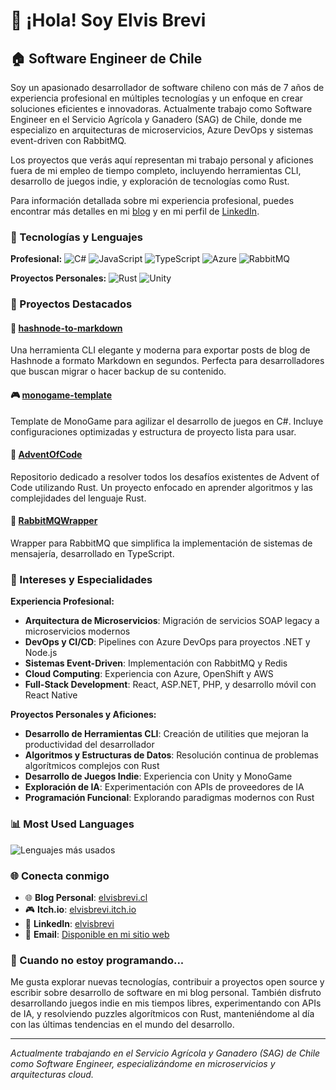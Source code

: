 # 👋 ¡Hola! Soy Elvis Brevi

## 🏠 Software Engineer de Chile

Soy un apasionado desarrollador de software chileno con más de 7 años de experiencia profesional en múltiples tecnologías y un enfoque en crear soluciones eficientes e innovadoras. Actualmente trabajo como Software Engineer en el Servicio Agrícola y Ganadero (SAG) de Chile, donde me especializo en arquitecturas de microservicios, Azure DevOps y sistemas event-driven con RabbitMQ.

Los proyectos que verás aquí representan mi trabajo personal y aficiones fuera de mi empleo de tiempo completo, incluyendo herramientas CLI, desarrollo de juegos indie, y exploración de tecnologías como Rust.

Para información detallada sobre mi experiencia profesional, puedes encontrar más detalles en mi [blog](https://www.elvisbrevi.cl/about) y en mi perfil de [LinkedIn](https://www.linkedin.com/in/elvisbrevi/).

### 🔧 Tecnologías y Lenguajes

**Profesional:**
![C#](https://img.shields.io/badge/-C%23-239120?style=flat-square&logo=c-sharp&logoColor=white)
![JavaScript](https://img.shields.io/badge/-JavaScript-F7DF1E?style=flat-square&logo=javascript&logoColor=black)
![TypeScript](https://img.shields.io/badge/-TypeScript-3178C6?style=flat-square&logo=typescript&logoColor=white)
![Azure](https://img.shields.io/badge/-Azure-0078D4?style=flat-square&logo=microsoft-azure&logoColor=white)
![RabbitMQ](https://img.shields.io/badge/-RabbitMQ-FF6600?style=flat-square&logo=rabbitmq&logoColor=white)

**Proyectos Personales:**
![Rust](https://img.shields.io/badge/-Rust-000000?style=flat-square&logo=rust&logoColor=white)
![Unity](https://img.shields.io/badge/-Unity-000000?style=flat-square&logo=unity&logoColor=white)

### 🚀 Proyectos Destacados

#### 🔧 [hashnode-to-markdown](https://github.com/elvisbrevi/hashnode-to-markdown)
Una herramienta CLI elegante y moderna para exportar posts de blog de Hashnode a formato Markdown en segundos. Perfecta para desarrolladores que buscan migrar o hacer backup de su contenido.

#### 🎮 [monogame-template](https://github.com/elvisbrevi/monogame-template)
Template de MonoGame para agilizar el desarrollo de juegos en C#. Incluye configuraciones optimizadas y estructura de proyecto lista para usar.

#### 🦀 [AdventOfCode](https://github.com/elvisbrevi/AdventOfCode)
Repositorio dedicado a resolver todos los desafíos existentes de Advent of Code utilizando Rust. Un proyecto enfocado en aprender algoritmos y las complejidades del lenguaje Rust.

#### 🐰 [RabbitMQWrapper](https://github.com/elvisbrevi/RabbitMQWrapper)
Wrapper para RabbitMQ que simplifica la implementación de sistemas de mensajería, desarrollado en TypeScript.

### 🎯 Intereses y Especialidades

**Experiencia Profesional:**
- **Arquitectura de Microservicios**: Migración de servicios SOAP legacy a microservicios modernos
- **DevOps y CI/CD**: Pipelines con Azure DevOps para proyectos .NET y Node.js
- **Sistemas Event-Driven**: Implementación con RabbitMQ y Redis
- **Cloud Computing**: Experiencia con Azure, OpenShift y AWS
- **Full-Stack Development**: React, ASP.NET, PHP, y desarrollo móvil con React Native

**Proyectos Personales y Aficiones:**
- **Desarrollo de Herramientas CLI**: Creación de utilities que mejoran la productividad del desarrollador
- **Algoritmos y Estructuras de Datos**: Resolución continua de problemas algorítmicos complejos con Rust
- **Desarrollo de Juegos Indie**: Experiencia con Unity y MonoGame
- **Exploración de IA**: Experimentación con APIs de proveedores de IA
- **Programación Funcional**: Explorando paradigmas modernos con Rust

### 📊 Most Used Languages

![Lenguajes más usados](https://github-readme-stats.vercel.app/api/top-langs/?username=elvisbrevi&layout=compact&theme=vue-dark&hide_border=true)

### 🌐 Conecta conmigo

- 🌐 **Blog Personal**: [elvisbrevi.cl](https://www.elvisbrevi.cl)
- 🎮 **Itch.io**: [elvisbrevi.itch.io](https://elvisbrevi.itch.io/)
- 💼 **LinkedIn**: [elvisbrevi](https://www.linkedin.com/in/elvisbrevi/)
- 📧 **Email**: [Disponible en mi sitio web](https://www.elvisbrevi.cl/about)

### 🎨 Cuando no estoy programando...

Me gusta explorar nuevas tecnologías, contribuir a proyectos open source y escribir sobre desarrollo de software en mi blog personal. También disfruto desarrollando juegos indie en mis tiempos libres, experimentando con APIs de IA, y resolviendo puzzles algorítmicos con Rust, manteniéndome al día con las últimas tendencias en el mundo del desarrollo.

---

*Actualmente trabajando en el Servicio Agrícola y Ganadero (SAG) de Chile como Software Engineer, especializándome en microservicios y arquitecturas cloud.*
